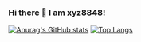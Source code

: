 ### Hi there 👋 I am xyz8848!
[![Anurag's GitHub stats](https://github-readme-stats.vercel.app/api?username=xyz8848&show_icons=true)](https://github.com/anuraghazra/github-readme-stats)
[![Top Langs](https://github-readme-stats.vercel.app/api/top-langs/?username=xyz8848)](https://github.com/anuraghazra/github-readme-stats)

